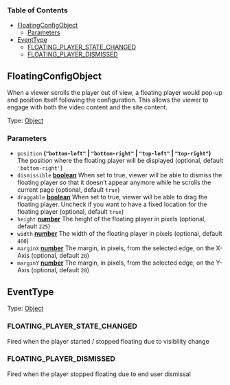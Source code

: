 <!-- Generated by documentation.js. Update this documentation by updating the source code. -->

### Table of Contents

-   [FloatingConfigObject][1]
    -   [Parameters][2]
-   [EventType][3]
    -   [FLOATING_PLAYER_STATE_CHANGED][4]
    -   [FLOATING_PLAYER_DISMISSED][5]

## FloatingConfigObject

When a viewer scrolls the player out of view, a floating player would pop-up and position itself following the configuration. This allows the viewer to engage with both the video content and the site content.

Type: [Object][6]

### Parameters

-   `position` **(`"bottom-left"` \| `"bottom-right"` \| `"top-left"` \| `"top-right"`)** The position where the floating player will be displayed (optional, default `'bottom-right'`)
-   `dismissible` **[boolean][7]** When set to true, viewer will be able to dismiss the floating player so that it doesn’t appear anymore while he scrolls the current page (optional, default `true`)
-   `draggable` **[boolean][7]** When set to true, viewer will be able to drag the floating player. Uncheck if you want to have a fixed location for the floating player (optional, default `true`)
-   `height` **[number][8]** The height of the floating player in pixels (optional, default `225`)
-   `width` **[number][8]** The width of the floating player in pixels (optional, default `400`)
-   `marginX` **[number][8]** The margin, in pixels, from the selected edge, on the X-Axis (optional, default `20`)
-   `marginY` **[number][8]** The margin, in pixels, from the selected edge, on the Y-Axis (optional, default `20`)

## EventType

Type: [Object][6]

### FLOATING_PLAYER_STATE_CHANGED

Fired when the player started / stopped floating due to visibility change

### FLOATING_PLAYER_DISMISSED

Fired when the player stopped floating due to end user dismissal

[1]: #floatingconfigobject

[2]: #parameters

[3]: #eventtype

[4]: #floating_player_state_changed

[5]: #floating_player_dismissed

[6]: https://developer.mozilla.org/docs/Web/JavaScript/Reference/Global_Objects/Object

[7]: https://developer.mozilla.org/docs/Web/JavaScript/Reference/Global_Objects/Boolean

[8]: https://developer.mozilla.org/docs/Web/JavaScript/Reference/Global_Objects/Number
